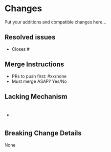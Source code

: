# Changes
Put your additions and compatible changes here...

## Resolved issues
- Closes #

## Merge Instructions
<!--
Fixes, breaking change, or initial code of a feature should be merge as soon as possible. This is
because the can affect the code or experience greatly in the future. Enhancements can be deferred.
-->

- PRs to push first: #xx/none  <!-- Put PR number if there are or none. -->
- Must merge ASAP? Yes/No

## Lacking Mechanism
<!--
Note: Pull requester should create issues for lacking mechanisms then just link the issue number.
-->
- #

## Breaking Change Details
None
